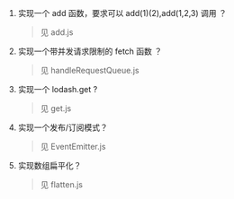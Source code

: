 1. 实现一个 add 函数，要求可以 add(1)(2),add(1,2,3) 调用 ？

   > 见 add.js

2. 实现一个带并发请求限制的 fetch 函数 ？

   > 见 handleRequestQueue.js

3. 实现一个 lodash.get ?

   > 见 get.js

4. 实现一个发布/订阅模式？

   > 见 EventEmitter.js

5. 实现数组扁平化？

   > 见 flatten.js

